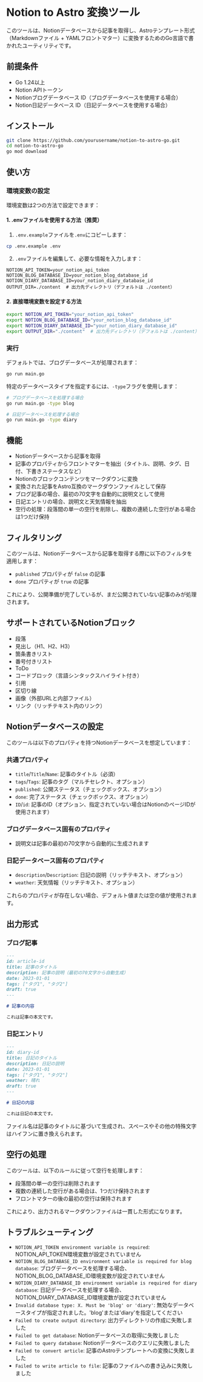 # Notion to Astro 変換ツール

このツールは、Notionデータベースから記事を取得し、Astroテンプレート形式（Markdownファイル + YAMLフロントマター）に変換するためのGo言語で書かれたユーティリティです。

## 前提条件

- Go 1.24以上
- Notion APIトークン
- Notionブログデータベース ID（ブログデータベースを使用する場合）
- Notion日記データベース ID（日記データベースを使用する場合）

## インストール

```bash
git clone https://github.com/yourusername/notion-to-astro-go.git
cd notion-to-astro-go
go mod download
```

## 使い方

### 環境変数の設定

環境変数は2つの方法で設定できます：

#### 1. .envファイルを使用する方法（推奨）

1. `.env.example`ファイルを`.env`にコピーします：

```bash
cp .env.example .env
```

2. `.env`ファイルを編集して、必要な情報を入力します：

```
NOTION_API_TOKEN=your_notion_api_token
NOTION_BLOG_DATABASE_ID=your_notion_blog_database_id
NOTION_DIARY_DATABASE_ID=your_notion_diary_database_id
OUTPUT_DIR=./content  # 出力先ディレクトリ（デフォルトは ./content）
```

#### 2. 直接環境変数を設定する方法

```bash
export NOTION_API_TOKEN="your_notion_api_token"
export NOTION_BLOG_DATABASE_ID="your_notion_blog_database_id"
export NOTION_DIARY_DATABASE_ID="your_notion_diary_database_id"
export OUTPUT_DIR="./content"  # 出力先ディレクトリ（デフォルトは ./content）
```

### 実行

デフォルトでは、ブログデータベースが処理されます：

```bash
go run main.go
```

特定のデータベースタイプを指定するには、`-type`フラグを使用します：

```bash
# ブログデータベースを処理する場合
go run main.go -type blog

# 日記データベースを処理する場合
go run main.go -type diary
```

## 機能

- Notionデータベースから記事を取得
- 記事のプロパティからフロントマターを抽出（タイトル、説明、タグ、日付、下書きステータスなど）
- Notionのブロックコンテンツをマークダウンに変換
- 変換された記事をAstro互換のマークダウンファイルとして保存
- ブログ記事の場合、最初の70文字を自動的に説明文として使用
- 日記エントリの場合、説明文と天気情報を抽出
- 空行の処理：段落間の単一の空行を削除し、複数の連続した空行がある場合は1つだけ保持

## フィルタリング

このツールは、Notionデータベースから記事を取得する際に以下のフィルタを適用します：

- `published` プロパティが `false` の記事
- `done` プロパティが `true` の記事

これにより、公開準備が完了しているが、まだ公開されていない記事のみが処理されます。

## サポートされているNotionブロック

- 段落
- 見出し（H1、H2、H3）
- 箇条書きリスト
- 番号付きリスト
- ToDo
- コードブロック（言語シンタックスハイライト付き）
- 引用
- 区切り線
- 画像（外部URLと内部ファイル）
- リンク（リッチテキスト内のリンク）

## Notionデータベースの設定

このツールは以下のプロパティを持つNotionデータベースを想定しています：

### 共通プロパティ
- `title`/`Title`/`Name`: 記事のタイトル（必須）
- `tags`/`Tags`: 記事のタグ（マルチセレクト、オプション）
- `published`: 公開ステータス（チェックボックス、オプション）
- `done`: 完了ステータス（チェックボックス、オプション）
- `ID`/`id`: 記事のID（オプション、指定されていない場合はNotionのページIDが使用されます）

### ブログデータベース固有のプロパティ
- 説明文は記事の最初の70文字から自動的に生成されます

### 日記データベース固有のプロパティ
- `description`/`Description`: 日記の説明（リッチテキスト、オプション）
- `weather`: 天気情報（リッチテキスト、オプション）

これらのプロパティが存在しない場合、デフォルト値または空の値が使用されます。

## 出力形式

### ブログ記事

```markdown
---
id: article-id
title: 記事のタイトル
description: 記事の説明（最初の70文字から自動生成）
date: 2023-01-01
tags: ["タグ1", "タグ2"]
draft: true
---

# 記事の内容

これは記事の本文です。
```

### 日記エントリ

```markdown
---
id: diary-id
title: 日記のタイトル
description: 日記の説明
date: 2023-01-01
tags: ["タグ1", "タグ2"]
weather: 晴れ
draft: true
---

# 日記の内容

これは日記の本文です。
```

ファイル名は記事のタイトルに基づいて生成され、スペースやその他の特殊文字はハイフンに置き換えられます。

## 空行の処理

このツールは、以下のルールに従って空行を処理します：

- 段落間の単一の空行は削除されます
- 複数の連続した空行がある場合は、1つだけ保持されます
- フロントマターの後の最初の空行は保持されます

これにより、出力されるマークダウンファイルは一貫した形式になります。

## トラブルシューティング

- `NOTION_API_TOKEN environment variable is required`: NOTION_API_TOKEN環境変数が設定されていません
- `NOTION_BLOG_DATABASE_ID environment variable is required for blog database`: ブログデータベースを処理する場合、NOTION_BLOG_DATABASE_ID環境変数が設定されていません
- `NOTION_DIARY_DATABASE_ID environment variable is required for diary database`: 日記データベースを処理する場合、NOTION_DIARY_DATABASE_ID環境変数が設定されていません
- `Invalid database type: X. Must be 'blog' or 'diary'`: 無効なデータベースタイプが指定されました。'blog'または'diary'を指定してください
- `Failed to create output directory`: 出力ディレクトリの作成に失敗しました
- `Failed to get database`: Notionデータベースの取得に失敗しました
- `Failed to query database`: Notionデータベースのクエリに失敗しました
- `Failed to convert article`: 記事のAstroテンプレートへの変換に失敗しました
- `Failed to write article to file`: 記事のファイルへの書き込みに失敗しました
